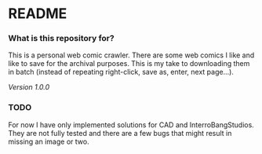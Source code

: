 # README #

### What is this repository for? ###

This is a personal web comic crawler.
There are some web comics I like and like to save for the archival purposes. 
This is my take to downloading them in batch (instead of repeating right-click, save as, enter, next page...).

*Version 1.0.0*

### TODO ####

For now I have only implemented solutions for CAD and InterroBangStudios. 
They are not fully tested and there are a few bugs that might result in missing an image or two.